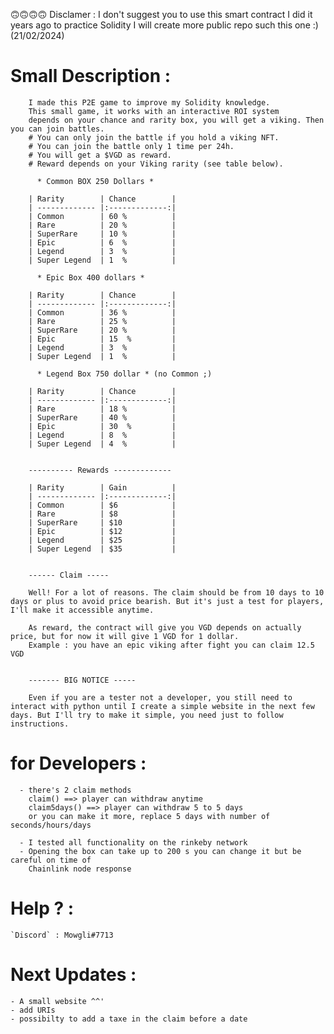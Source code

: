 🙃🙃🙃🙃 Disclamer : I don't suggest you to use this smart contract I did it years ago to practice Solidity I will create more public repo such this one :) (21/02/2024)

# Small Description :

        I made this P2E game to improve my Solidity knowledge.
        This small game, it works with an interactive ROI system 
        depends on your chance and rarity box, you will get a viking. Then you can join battles.
        # You can only join the battle if you hold a viking NFT.
        # You can join the battle only 1 time per 24h.
        # You will get a $VGD as reward.
        # Reward depends on your Viking rarity (see table below).
    
          * Common BOX 250 Dollars *

        | Rarity        | Chance        | 
        | ------------- |:-------------:|
        | Common        | 60 %          | 
        | Rare          | 20 %          | 
        | SuperRare     | 10 %          | 
        | Epic          | 6  %          | 
        | Legend        | 3  %          |   
        | Super Legend  | 1  %          |   

          * Epic Box 400 dollars *

        | Rarity        | Chance        |  
        | ------------- |:-------------:|
        | Common        | 36 %          | 
        | Rare          | 25 %          | 
        | SuperRare     | 20 %          | 
        | Epic          | 15  %         | 
        | Legend        | 3  %          |   
        | Super Legend  | 1  %          | 

          * Legend Box 750 dollar * (no Common ;)

        | Rarity        | Chance        | 
        | ------------- |:-------------:|
        | Rare          | 18 %          | 
        | SuperRare     | 40 %          | 
        | Epic          | 30  %         | 
        | Legend        | 8  %          |   
        | Super Legend  | 4  %          |


        ---------- Rewards -------------

        | Rarity        | Gain          |
        | ------------- |:-------------:|
        | Common        | $6            | 
        | Rare          | $8            | 
        | SuperRare     | $10           | 
        | Epic          | $12           | 
        | Legend        | $25           |   
        | Super Legend  | $35           | 


        ------ Claim -----

        Well! For a lot of reasons. The claim should be from 10 days to 10 days or plus to avoid price bearish. But it's just a test for players, I'll make it accessible anytime.

        As reward, the contract will give you VGD depends on actually price, but for now it will give 1 VGD for 1 dollar.
        Example : you have an epic viking after fight you can claim 12.5 VGD


        ------- BIG NOTICE -----

        Even if you are a tester not a developer, you still need to interact with python until I create a simple website in the next few days. But I'll try to make it simple, you need just to follow instructions.


# for Developers : 

      - there's 2 claim methods 
        claim() ==> player can withdraw anytime
        claim5days() ==> player can withdraw 5 to 5 days 
        or you can make it more, replace 5 days with number of seconds/hours/days
  
      - I tested all functionality on the rinkeby network
      - Opening the box can take up to 200 s you can change it but be careful on time of 
        Chainlink node response

# Help ? :

    `Discord` : Mowgli#7713


# Next Updates :

    - A small website ^^'
    - add URIs
    - possibilty to add a taxe in the claim before a date

      




